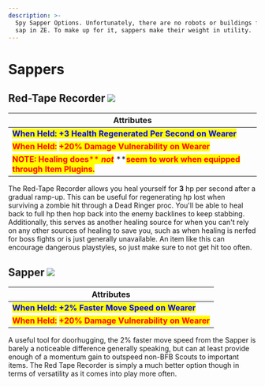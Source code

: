 ```yaml
---
description: >-
  Spy Sapper Options. Unfortunately, there are no robots or buildings for you to
  sap in ZE. To make up for it, sappers make their weight in utility.
---
```


# Sappers

## Red-Tape Recorder   ![](../../../.gitbook/assets/100px-Item\_icon\_Red-Tape\_Recorder.png)

| Attributes                                                                                                                                                                                                                                                    |
| ------------------------------------------------------------------------------------------------------------------------------------------------------------------------------------------------------------------------------------------------------------- |
| <mark style="color:blue;">**When Held: +3 Health Regenerated Per Second on Wearer**</mark>                                                                                                                                                                    |
| <mark style="color:red;">**When Held:**</mark> <mark style="color:red;">**+20% Damage Vulnerability on Wearer**</mark>                                                                                                                                        |
| <mark style="color:red;">**NOTE: Healing does**</mark><mark style="color:red;">** **</mark>_<mark style="color:red;">**not**</mark>_<mark style="color:red;">** **</mark><mark style="color:red;">**seem to work when equipped through Item Plugins.**</mark> |

The Red-Tape Recorder allows you heal yourself for **3** hp per second after a gradual ramp-up. This can be useful for regenerating hp lost when surviving a zombie hit through a Dead Ringer proc. You'll be able to heal back to full hp then hop back into the enemy backlines to keep stabbing. Additionally, this serves as another healing source for when you can't rely on any other sources of healing to save you, such as when healing is nerfed for boss fights or is just generally unavailable. An item like this can encourage dangerous playstyles, so just make sure to not get hit too often.

## Sapper   ![](../../../.gitbook/assets/100px-Item\_icon\_Sapper.png)

| Attributes                                                                                                             |
| ---------------------------------------------------------------------------------------------------------------------- |
| <mark style="color:blue;">**When Held: +2% Faster Move Speed on Wearer**</mark>                                        |
| <mark style="color:red;">**When Held:**</mark> <mark style="color:red;">**+20% Damage Vulnerability on Wearer**</mark> |

A useful tool for doorhugging, the 2% faster move speed from the Sapper is barely a noticeable difference generally speaking, but can at least provide enough of a momentum gain to outspeed non-BFB Scouts to important items. The Red Tape Recorder is simply a much better option though in terms of versatility as it comes into play more often.
